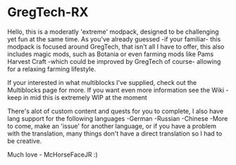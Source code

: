 # GregTech-RX

Hello, this is a moderatly 'extreme' modpack, designed to be challenging yet fun at the same time. 
As you've already guessed -if your familiar- this modpack is focused around GregTech, that isn't all I have to offer, this also includes magic mods, such as Botania or even farming mods like
Pams Harvest Craft -which could be improved by GregTech of course- allowing for a relaxing farming lifestyle.

  If your interested in what multiblocks I've supplied, check out the Multiblocks page for more.
  If you want even more information see the Wiki - keep in mid this is extremely WIP at the moment

There's alot of custom content and quests for you to complete, I also have lang support for the following languages
 -German
 -Russian
 -Chinese
 -More to come, make an 'issue' for another language, or if you have a problem with the translation, many things don't have a direct translation so I had to be creative.

Much love - McHorseFaceJR :)
